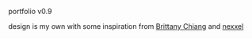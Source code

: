 portfolio v0.9

design is my own with some inspiration from [Brittany Chiang](https://github.com/bchiang7) and [nexxel](https://github.com/nexxeln/)


